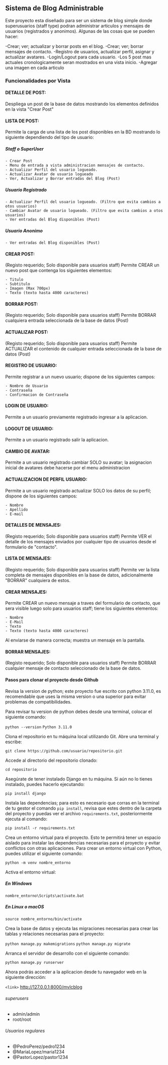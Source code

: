 ## Sistema de Blog Administrable

Este proyecto esta diseñado para ser un sistema de blog simple donde superusuarios (staff type) 
podran administrar articulos y mensajes de usuarios (registrados y anonimos). 
Algunas de las cosas que se pueden hacer: 

-Crear; ver; actualizar y borrar posts en el blog.
-Crear; ver; borrar mensajes de contacto.
-Registro de usuarios, actualizar perfil, asignar y actualizar avatares.
-Login/Logout para cada usuario.
-Los 5 post mas actuales cronologicamente seran mostrados en una vista inicio.
-Agregar una imagen en cada articulo

### Funcionalidades por Vista

#### DETALLE DE POST:
Despliega un post de la base de datos mostrando los elementos definidos en la vista "Crear Post"

#### LISTA DE POST:
Permite la carga de una lista de los post disponibles en la BD mostrando
lo siguiente dependiendo del tipo de usuario:
##### Staff o SuperUser
    - Crear Post
    - Menu de entrada a vista administracion mensajes de contacto.
    - Actualizar Perfil del usuario logueado.
    - Actualizar Avatar de usuario logueado
    - Ver, Actualizar y Borrar entradas del Blog (Post)
##### Usuario Registrado
    - Actualizar Perfil del usuario logueado. (Filtro que evita cambios a otos usuarios)
    - Cambiar Avatar de usuario logueado. (Filtro que evita cambios a otos usuarios)
    - Ver entradas del Blog disponibles (Post)
##### Usuario Anonimo
    - Ver entradas del Blog disponibles (Post)
#### CREAR POST:
(Registo requerido; Solo disponible para usuarios staff)
Permite CREAR un nuevo post que contenga los siguientes elementos:

    - Titulo
    - Subtitulo
    - Imagen (Max 700px)
    - Texto (texto hasta 4000 caracteres)
#### BORRAR POST:
(Registo requerido; Solo disponible para usuarios staff)
Permite BORRAR cualquiera entrada seleccionada de la base de datos (Post)
#### ACTUALIZAR POST:
(Registo requerido; Solo disponible para usuarios staff)
Permite ACTUALIZAR el contenido de cualquier entrada seleccionada de la base de datos (Post)
#### REGISTRO DE USUARIO:
Permite registrar a un nuevo usuario; dispone de los siguientes campos:

    - Nombre de Usuario
    - Contraseña
    - Confirmacion de Contraseña
#### LOGIN DE USUARIO:
Permite a un usuario previamente registrado ingresar a la aplicacion.
#### LOGOUT DE USUARIO:
Permite a un usuario registrado salir la aplicacion.
#### CAMBIO DE AVATAR:
Permite a un usuario registrado cambiar SOLO su avatar; la asignacion inicial de avatares debe hacerse por el menu administracion
#### ACTUALIZACION DE PERFIL USUARIO:
Permite a un usuario registrado actualizar SOLO los datos de su perfil; dispone de los siguientes campos:

    - Nombre 
    - Apellido
    - E-mail
#### DETALLES DE MENSAJES:
(Registo requerido; Solo disponible para usuarios staff)
Permite VER el detalle de los mensajes enviados por cualquier tipo de usuarios desde el formulario de "contacto".
#### LISTA DE MENSAJES:
(Registo requerido; Solo disponible para usuarios staff)
Permite ver la lista completa de mensajes disponibles en la base de datos, adicionalmente "BORRAR" cualquiera de estos.
#### CREAR MENSAJES:
Permite CREAR un nuevo mensaje a traves del formulario de contacto, que sera visible luego solo para usuarios staff; 
tiene los siguientes elementos:

    - Nombre
    - E-Mail
    - Texto 
    - Texto (texto hasta 4000 caracteres)
Al enviarse de manera correcta; muestra un mensaje en la pantalla.
#### BORRAR MENSAJES:
(Registo requerido; Solo disponible para usuarios staff)
Permite BORRAR cualquier mensaje de contacto seleccionado de la base de datos.
#### Pasos para clonar el proyecto desde Github
Revisa la version de python; este proyecto fue escrito con python 3.11.0, es recomendable que uses la misma version o una superior para evitar problemas de compatibilidades.

Para revisar tu version de python debes desde una terminal, colocar el siguiente comando:

`python --version`
`Python 3.11.0`

Clona el repositorio en tu máquina local utilizando Git. Abre una terminal y escribe:

`git clone https://github.com/usuario/repositorio.git`

Accede al directorio del repositorio clonado:

`cd repositorio`

Asegúrate de tener instalado Django en tu máquina. Si aún no lo tienes instalado, puedes hacerlo ejecutando:

`pip install django`

Instala las dependencias; para esto es necesario que corras en la terminal de tu gestor el comando `pip install`, revisa que estes dentro de la carpeta del proyecto y puedas ver el archivo `requirements.txt`, posteriormente ejecuta al comando:

`pip install -r requirements.txt`

Crea un entorno virtual para el proyecto. Esto te permitirá tener un espacio aislado para instalar las dependencias necesarias para el proyecto y evitar conflictos con otras aplicaciones. Para crear un entorno virtual con Python, puedes utilizar el siguiente comando:

`python -m venv nombre_entorno`

Activa el entorno virtual:
##### En Windows
`nombre_entorno\Scripts\activate.bat`
##### En Linux o macOS
`source nombre_entorno/bin/activate`

Crea la base de datos y ejecuta las migraciones necesarias para crear las tablas y relaciones necesarias para el proyecto:

`python manage.py makemigrations`
`python manage.py migrate`

Arranca el servidor de desarrollo con el siguiente comando:

`python manage.py runserver`

Ahora podrás acceder a la aplicacion desde tu navegador web en la siguiente dirección: 

`<link>` http://127.0.0.1:8000/mvlcblog


###### superusers
- admin/admin
- root/root

###### Usuarios regulares
- @PedroPerez/pedro1234
- @MariaLopez/maria1234
- @PastorLopez/pastor1234
